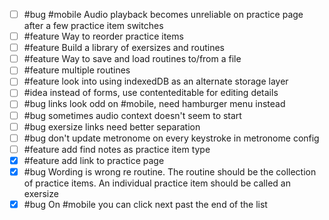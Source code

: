 - [ ] #bug #mobile Audio playback becomes unreliable on practice page after a few practice item switches
- [ ] #feature Way to reorder practice items
- [ ] #feature Build a library of exersizes and routines
- [ ] #feature Way to save and load routines to/from a file
- [ ] #feature multiple routines
- [ ] #feature look into using indexedDB as an alternate storage layer
- [ ] #idea instead of forms, use contenteditable for editing details
- [ ] #bug links look odd on #mobile, need hamburger menu instead
- [ ] #bug sometimes audio context doesn't seem to start
- [ ] #bug exersize links need better separation
- [ ] #bug don't update metronome on every keystroke in metronome config
- [ ] #feature add find notes as practice item type
- [x] #feature add link to practice page
- [x] #bug Wording is wrong re routine. The routine should be the collection of practice items. An individual practice item should be called an exersize
- [x] #bug On #mobile you can click next past the end of the list